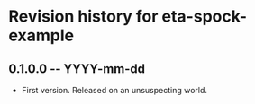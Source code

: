 # Revision history for eta-spock-example

## 0.1.0.0  -- YYYY-mm-dd

* First version. Released on an unsuspecting world.
